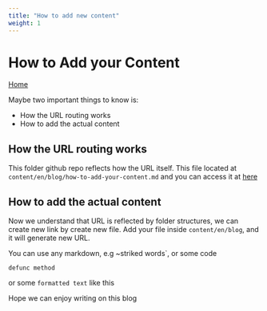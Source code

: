 ```yaml
---
title: "How to add new content"
weight: 1
---
```


# How to Add your Content

[Home](https://heykabag.netlify.app)

Maybe two important things to know is:

- How the URL routing works
- How to add the actual content

## How the URL routing works

This folder github repo reflects how the URL itself. This file located at `content/en/blog/how-to-add-your-content.md` and you can access it at [here](/en/blog/how-to-add-your-content/)

## How to add the actual content

Now we understand that URL is reflected by folder structures, we can create new link by create new file. Add your file inside `content/en/blog`, and it will generate new URL.

You can use any markdown, e.g ~striked words`, or some code

```
defunc method
```

or some `formatted text` like this

Hope we can enjoy writing on this blog
